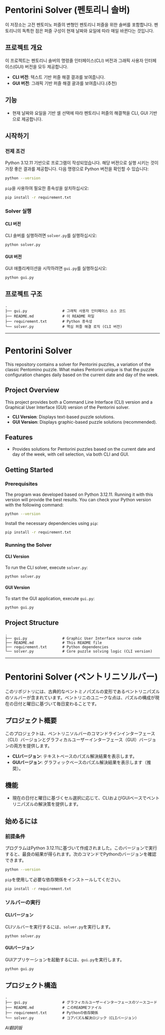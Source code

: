 # Pentorini Solver (펜토리니 솔버)

이 저장소는 고전 펜토미노 퍼즐의 변형인 펜토리니 퍼즐을 위한 솔버를 포함합니다. 펜토리니의 독특한 점은 퍼즐 구성이 현재 날짜와 요일에 따라 매일 바뀐다는 것입니다.

## 프로젝트 개요

이 프로젝트는 펜토리니 솔버의 명령줄 인터페이스(CLI) 버전과 그래픽 사용자 인터페이스(GUI) 버전을 모두 제공합니다.

-   **CLI 버전**: 텍스트 기반 퍼즐 해결 결과를 보여줍니다.
-   **GUI 버전**: 그래픽 기반 퍼즐 해결 괄과를 보여줍니다.(추천)

## 기능

*   현재 날짜와 요일을 기반 셀 선택에 따라 펜토리니 퍼즐의 해결책을 CLI, GUI 기반으로 제공합니다.

## 시작하기

### 전제 조건

Python 3.12.11 기반으로 프로그램이 작성되었습니다. 해당 버젼으로 실행 시키는 것이 가장 좋은 결과를 제공합니다. 다음 명령으로 Python 버전을 확인할 수 있습니다:

```bash
python --version
```

`pip`을 사용하여 필요한 종속성을 설치하십시오:

```bash
pip install -r requirement.txt
```

### Solver 실행

#### CLI 버전

CLI 솔버를 실행하려면 `solver.py`를 실행하십시오:

```bash
python solver.py
```

#### GUI 버전

GUI 애플리케이션을 시작하려면 `gui.py`를 실행하십시오:

```bash
python gui.py
```

## 프로젝트 구조

```
.
├── gui.py                # 그래픽 사용자 인터페이스 소스 코드
├── README.md             # 이 README 파일
├── requirement.txt       # Python 종속성
└── solver.py             # 핵심 퍼즐 해결 로직 (CLI 버전)
```

---

# Pentorini Solver

This repository contains a solver for Pentorini puzzles, a variation of the classic Pentomino puzzle. What makes Pentorini unique is that the puzzle configuration changes daily based on the current date and day of the week.

## Project Overview

This project provides both a Command Line Interface (CLI) version and a Graphical User Interface (GUI) version of the Pentorini solver.

-   **CLI Version**: Displays text-based puzzle solutions.
-   **GUI Version**: Displays graphic-based puzzle solutions (recommended).

## Features

*   Provides solutions for Pentorini puzzles based on the current date and day of the week, with cell selection, via both CLI and GUI.

## Getting Started

### Prerequisites

The program was developed based on Python 3.12.11. Running it with this version will provide the best results. You can check your Python version with the following command:

```bash
python --version
```

Install the necessary dependencies using `pip`:

```bash
pip install -r requirement.txt
```

### Running the Solver

#### CLI Version

To run the CLI solver, execute `solver.py`:

```bash
python solver.py
```

#### GUI Version

To start the GUI application, execute `gui.py`:

```bash
python gui.py
```

## Project Structure

```
.
├── gui.py                # Graphic User Interface source code
├── README.md             # This README file
├── requirement.txt       # Python dependencies
└── solver.py             # Core puzzle solving logic (CLI version)
```

---

# Pentorini Solver (ペントリニソルバー)

このリポジトリには、古典的なペントミノパズルの変形であるペントリニパズルのソルバーが含まれています。ペントリニのユニークな点は、パズルの構成が現在の日付と曜日に基づいて毎日変わることです。

## プロジェクト概要

このプロジェクトは、ペントリニソルバーのコマンドラインインターフェース（CLI）バージョンとグラフィカルユーザーインターフェース（GUI）バージョンの両方を提供します。

-   **CLIバージョン**: テキストベースのパズル解決結果を表示します。
-   **GUIバージョン**: グラフィックベースのパズル解決結果を表示します（推奨）。

## 機能

*   現在の日付と曜日に基づくセル選択に応じて、CLIおよびGUIベースでペントリニパズルの解決策を提供します。

## 始めるには

### 前提条件

プログラムはPython 3.12.11に基づいて作成されました。このバージョンで実行すると、最良の結果が得られます。次のコマンドでPythonのバージョンを確認できます。

```bash
python --version
```

`pip`を使用して必要な依存関係をインストールしてください。

```bash
pip install -r requirement.txt
```

### ソルバーの実行

#### CLIバージョン

CLIソルバーを実行するには、`solver.py`を実行します。

```bash
python solver.py
```

#### GUIバージョン

GUIアプリケーションを起動するには、`gui.py`を実行します。

```bash
python gui.py
```

## プロジェクト構造

```
.
├── gui.py                # グラフィカルユーザーインターフェースのソースコード
├── README.md             # このREADMEファイル
├── requirement.txt       # Pythonの依存関係
└── solver.py             # コアパズル解決ロジック（CLIバージョン）
```

*AI翻訳版*